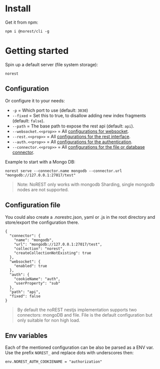 # Install

Get it from npm:

```
npm i @norest/cli -g
```

# Getting started

Spin up a default server (file system storage):

```
norest
```

## Configuration
Or configure it to your needs:
 - `-p`      = Which port to use (default: `3030`)
 - `--fixed` = Set this to true, to disallow adding new index fragments (default: `false`).
 - `--path`  = The base path to expose the rest api (default: `api`).
 - `--websocket.<<prop>>` = All [configurations for websocket](/blob/master/nestjs/src/websocket/websocket-config.interface.ts).
 - `--rest.<<prop>>`      = All [configurations for the rest interface](/blob/master/nestjs/src/rest/rest-config.interface.ts).
 - `--auth.<<prop>>`      = All [configurations for the authentication](/blob/master/nestjs/src/auth/auth-config.interface.ts).
 - `--connector.<<prop>>` = All [configurations for the file or database connector](/blob/master/nestjs/nestjs/src/connector/connector-config.interface.ts).


Example to start with a Mongo DB:
```
norest serve --connector.name mongodb --connector.url "mongodb://127.0.0.1:27017/test"
```

> Note: NoREST only works with mongodb Sharding, single mongodb nodes are not supported.

## Configuration file
You could also create a .norestrc.json, yaml or .js in the root directory and store/export the configuration there.
```
{
  "connector": {
    "name": "mongodb",
    "url": "mongodb://127.0.0.1:27017/test",
    "collection": "norest",
    "createCollectionNotExisting": true
  },
  "websocket": {
    "enabled": true
  },
  "auth": {
    "cookieName": "auth",
    "userProperty": "sub"    
  },
  "path": "api",
  "fixed": false
}

```

> By default the noREST nestjs implementation supports two connectors: mongoDB and file. File is the default configuration but only suitable for non high load.

## Env variables
Each of the mentioned configuration can be also be parsed as a ENV var. Use the prefix `NOREST_` and replace dots with underscores then:

```
env.NOREST_AUTH_COOKIENAME = "authorization"
```
